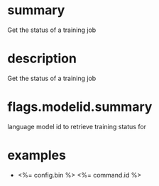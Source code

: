 # summary

Get the status of a training job

# description

Get the status of a training job

# flags.modelid.summary

language model id to retrieve training status for

# examples

- <%= config.bin %> <%= command.id %>
